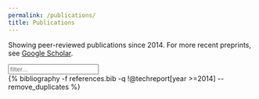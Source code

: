 ```yaml
---
permalink: /publications/
title: Publications
---
```


Showing peer-reviewed publications since 2014. For more recent preprints, see [Google Scholar](https://scholar.google.com/citations?hl=en&user=aK6ZccUAAAAJ).

<input id="filter" type="text" size=20 placeholder="filter..." />


<script type="text/javascript">
  function filter(text) {
    text = text.toLowerCase();
    var bibitems = document.querySelectorAll('ol.bibliography li');
    bibitems.forEach(el => el.style.display = 'none');
    bibitems.forEach(el => {
      var c = el.children;
      var tmp = c[c.length -1].value.toLowerCase();
      if(tmp.includes(text)) {
        el.style.display = 'inline';
      }
    });
  };
  document.addEventListener("DOMContentLoaded", function(event) {
    document.querySelector('#filter').addEventListener('input', (e) => {
      filter(document.querySelector('#filter').value);
    });
    var urlParts   = document.URL.split('#');
    if (urlParts.length > 1) {
        var anchor = decodeURIComponent(urlParts[1]);
        document.querySelector('#filter').value = anchor;
        filter(anchor);
    }
  });
</script>

<div class="bib">
{% bibliography -f references.bib  -q !@techreport[year >=2014]  --remove_duplicates  %}
</div>

